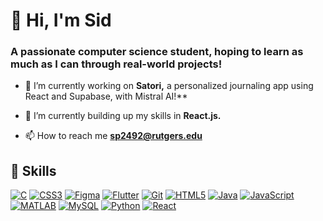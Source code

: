 <h1 align="left">👋 Hi, I'm Sid</h1>
<h3 align="left">A passionate computer science student, hoping to learn as much as I can through real-world projects!</h3>

-  🧠 I’m currently working on **Satori,** a personalized journaling app using React and Supabase, with Mistral AI!**

- 🌱 I’m currently building up my skills in **React.js.**

- 📫 How to reach me **sp2492@rutgers.edu**

## 🔧 Skills

[![C](https://img.shields.io/badge/C-00599C?style=for-the-badge&logo=c&logoColor=white)](https://isocpp.org/) [![CSS3](https://img.shields.io/badge/CSS3-1572B6?style=for-the-badge&logo=css3&logoColor=white)](https://developer.mozilla.org/en-US/docs/Web/CSS) [![Figma](https://img.shields.io/badge/Figma-F24E1E?style=for-the-badge&logo=figma&logoColor=white)](https://www.figma.com/) [![Flutter](https://img.shields.io/badge/Flutter-02569B?style=for-the-badge&logo=flutter&logoColor=white)](https://flutter.dev/) [![Git](https://img.shields.io/badge/Git-F05032?style=for-the-badge&logo=git&logoColor=white)](https://git-scm.com/) [![HTML5](https://img.shields.io/badge/HTML5-E34F26?style=for-the-badge&logo=html5&logoColor=white)](https://developer.mozilla.org/en-US/docs/Web/HTML) [![Java](https://img.shields.io/badge/Java-007396?style=for-the-badge&logo=java&logoColor=white)](https://www.java.com/) [![JavaScript](https://img.shields.io/badge/JavaScript-F7DF1E?style=for-the-badge&logo=javascript&logoColor=black)](https://developer.mozilla.org/en-US/docs/Web/JavaScript) [![MATLAB](https://img.shields.io/badge/MATLAB-000000?style=for-the-badge&logo=matlab&logoColor=white)](https://www.mathworks.com/products/matlab.html) [![MySQL](https://img.shields.io/badge/MySQL-4479A1?style=for-the-badge&logo=mysql&logoColor=white)](https://www.mysql.com/) [![Python](https://img.shields.io/badge/Python-3776AB?style=for-the-badge&logo=python&logoColor=white)](https://www.python.org/) [![React](https://img.shields.io/badge/React-20232A?style=for-the-badge&logo=react&logoColor=61DAFB)](https://reactjs.org/)



